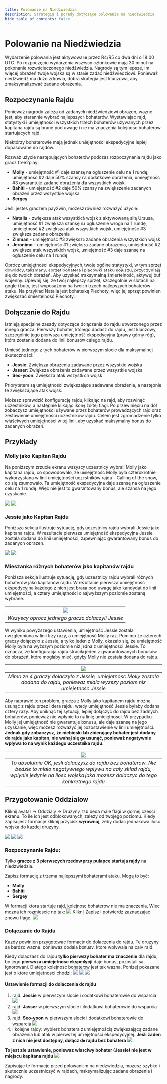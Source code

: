 ```yaml
---
title: Polowanie na Niedźwiedzia
description: Strategia i porady dotyczące polowania na niedźwiedzia 
hide_table_of_contents: false
---
```


# Polowanie na Niedźwiedzia

Wydarzenie polowania jest aktywowane przez R4/R5 co dwa dni o 18:00 UTC. 
Po rozpoczęciu wydarzenia wszyscy członkowie mają 30 minut na pokonanie rozwścieczonego niedźwiedzia. 
Nagrody są tym lepsze, im więcej obrażeń twoje wojska są w stanie zadać niedźwiedziowi. 
Ponieważ niedźwiedź ma dużo zdrowia, dobra strategia jest kluczowa, aby zmaksymalizować zadane obrażenia.

## Rozpoczynanie Rajdu

Ponieważ nagrody zależą od zadanych niedźwiedziowi obrażeń, ważne jest, aby starannie wybrać najlepszych bohaterów. 
Wystawiajac rajd, statystyki i umiejętności wszystkich trzech bohaterów używanych przez kapitana rajdu są brane pod uwagę i nie ma znaczenia kolejnosc bohaterow startujacych rajd.

Niektórzy bohaterowie mają jednak umiejętności ekspedycyjne lepiej dopasowane do rajdów.

Rozważ użycie następujących bohaterów podczas rozpoczynania rajdu jako gracz free2play:

* **Molly** - umiejętność #1 daje szansę na ogłuszenie celu na 1 rundę, umiejętność #2 daje 50% szansy na dodatkowe obrażenia, umiejętność #3 gwarantuje zadane obrażenia dla wszystkich wojsk
* **Bahiti** - umiejętność #2 daje 50% szansy na zwiększenie zadanych obrażeń przez wszystkie wojska
* **Sergey**

Jeśli jesteś graczem pay2win, możesz również rozważyć użycie:

* **Natalia** - zwiększa atak wszystkich wojsk z aktywowaną siłą Ursusa, umiejętność #1 zwiększa szansę na ogłuszenie wroga na 1 rundę, umiejętność #2 zwiększa atak wszystkich wojsk, umiejętność #3 zwiększa zadane obrażenia
* **Zinman** - umiejętność #3 zwiększa zadane obrażenia wszystkich wojsk
* **Jeronimo** - umiejętność #1 zwiększa zadane obrażenia, umiejętność #2 zwiększa atak wszystkich wojsk, umiejętność #3 daje szansę na ogłuszenie celu na 1 rundę

Oprócz umiejętności ekspedycyjnych, twoje ogólne statystyki, w tym sprzęt dowódcy, talizmany, sprzęt bohatera i placówki ataku sojuszu, przyczyniają się do twoich obrażeń. Aby uzyskać maksymalną śmiertelność, aktywuj buf wojenny. Upewnij się, że twój najlepszy sprzęt, szczególnie w slotach na gogle i buty, jest wyposażony na twoich trzech najlepszych bohaterów ataku.
Na przykład Natalia jest bohaterką Piechoty, więc jej sprzęt powinien zwiększać śmiertelność Piechoty.

## Dołączanie do Rajdu

Istnieją specjalne zasady dotyczące dołączania do rajdu utworzonego przez innego gracza. Pierwszy bohater, którego dodasz do rajdu, jest kluczowy, szczególnie jego pierwsza umiejętność ekspedycyjna (prawy górny róg), która zostanie dodana do linii bonusów całego rajdu.

Umieść jednego z tych bohaterów w pierwszym slocie dla maksymalnej skuteczności:

* **Jessie**: Zwiększa obrażenia zadawane przez wszystkie wojska
* **Jasser**: Zwiększa obrażenia zadawane przez wszystkie wojska
* **Seo-yoon**: Zwiększa atak wszystkich wojsk

Priorytetem są umiejętności zwiększające zadawane obrażenia, a następnie te zwiększające atak wojsk.

Możesz sprawdzić konfigurację rajdu, klikając na rajd, aby rozwinąć uczestników, a następnie klikając ikonę żółtej flagi. Po przewinięciu na dół zobaczysz umiejętności używane przez bohaterów prowadzących rajd oraz zestawienie umiejętności uczestników rajdu. Celem jest zgromadzenie tylko właściwych umiejętności w tej linii, aby uzyskać maksymalny bonus do zadanych obrażeń.

## Przykłady

### Molly jako Kapitan Rajdu

Na poniższym zrzucie ekranu wszyscy uczestnicy wybrali Molly jako kapitana rajdu, co spowodowało, że umiejętność Molly była czterokrotnie wykorzystana w linii umiejętności uczestników rajdu - Calling of the snow, co się zsumowało. Ta umiejętność ekspedycyjna daje szansę na ogłuszenie celu na 1 rundę. Więc nie jest to gwarantowany bonus, ale szansa na jego uzyskanie.

![](../../../../../static/img/rally.png)
![](../../../../../static/img/skills-lineup.png)

### Jessie jako Kapitan Rajdu

Poniższa sekcja ilustruje sytuację, gdy uczestnicy rajdu wybrali Jessie jako kapitana rajdu. W rezultacie pierwsza umiejętność ekspedycyjna Jessie została dodana do linii umiejętności, zapewniając gwarantowany bonus do zadanych obrażeń.

![](../../../../../static/img/rally-jessie-lineup.png)
![](../../../../../static/img/rally-jessie.png)

### Mieszanka różnych bohaterów jako kapitanów rajdu

Poniższa sekcja ilustruje sytuację, gdy uczestnicy rajdu wybrali różnych bohaterów jako kapitanów rajdu. W rezultacie pierwsza umiejętność ekspedycyjna każdego z nich jest brana pod uwagę jako kandydat do linii umiejętności, a cztery umiejętności o najwyższym poziomie zostaną wybrane.

|  ![](../../../../../static/img/rally-mixed.png)  |
|:------------------------------------------------:|
| *Wszyscy oprocz jednego gracza dolaczyli Jessie* |

W wyniku powyższego ustawienia, umiejętność Jessie została uwzględniona w linii trzy razy, a umiejętność Molly raz. Pomimo że czterech graczy dołączyło z Jessie, a tylko jeden z Molly, okazało się, że umiejętność Molly była na wyższym poziomie niż jedna z umiejętności Jessie. To oznacza, że konfiguracja rajdu straciła jeden z gwarantowanych bonusów do obrażeń, które mogłaby mieć, gdyby Molly nie została dodana do rajdu.

|                                         ![](../../../../../static/img/rally-mixed-skill.png)                                          |
|:-------------------------------------------------------------------------------------------------------------------------------------:|
| *Mimo ze 4 graczy dolaczylo z Jessie, umiejetnosc Molly zostala dodana do rajdu, poniewaz miala wyzszy poziom niz umiejetnosc Jessie* |

Aby naprawić ten problem, gracza z Molly jako kapitanem rajdu można usunąć z rajdu przez lidera rajdu, wtedy umiejętność Jessie byłaby dodana cztery razy. 
Aby uniknąć tej sytuacji, lepiej dołączyć do rajdu bez żadnych bohaterów, ponieważ nie wpłynie to na linię umiejętności. 
W przypadku Molly jej umiejętność nie gwarantuje bonusu, ale daje szansę na jego uzyskanie, więc możesz rozważyć jej pozostawienie w linii umiejętności. 
**Jednak gdy zobaczysz, że niebieski lub zbierający bohater jest dodany do rajdu jako kapitan, nie wahaj się go usunąć, ponieważ negatywnie wpływa to na wynik każdego uczestnika rajdu.**

|                                                                            ![](../../../../../static/img/rally-no-hero.png)                                                                            |
|:------------------------------------------------------------------------------------------------------------------------------------------------------------------------------------------------------:|
| *To absolutnie OK, jesli dolaczysz do rajdu bez bohaterow. Nie bedzie to mialo negatywnego wplywu na caly sklad rajdu, wplynie jedynie na ilosc wojska jaka mozesz dolaczyc do tego konkretnego rajdu* |

## Przygotowanie Oddzialow

Kliknij avatar -> Oddzialy -> Druzyny, tab beda male flagi w gornej czesci ekranu. To ile ich jest odblokowanych, zalezy od twojego poziomu.
Kiedy zapisujesz formacje kliknij przycisk **wyrownaj**, zeby dodac jednakowa ilosc wojska do kazdej druzyny.

![](../../../../../static/img/troops.png)
![](../../../../../static/img/squads.png)
![](../../../../../static/img/save_formation.png)

### Rozpoczynanie Rajdu:
Tylko **gracze z 3 pierwszych rzedow przy pulapce startuja rajdy** na niedzwiedzia.

Zapisz formację z trzema najlepszymi bohaterami ataku.
Mogą to być:

* **Molly**
* **Bahiti**
* **Sergey**

W formacji ktora startuje rajd, kolejnosc bohaterow nie ma znaczenia, Wiec mozna ich rozmiescic np tak:
![](../../../../../static/img/start_rally.png)
Kliknij Zapisz i potwierdz zaznaczajac znowu flage.
![](../../../../../static/img/save_confirm.png)

### Dołączanie do Rajdu
Kazdy powinien przygotowac formacje do dolaczenia do rajdu. Te druzyny sa bardzo wazne, poniewaz dodaja bonusy, ktore wplywaja na caly rajd.

Kiedy dolaczasz do rajdu **tylko pierwszy bohater ma znaczenie** dla rajdu, bo jego **pierwsza umiejetnosc ekspedycji** daje bonus, pozostali sa ignorowani. Dlatego kolejnosc bohaterow jest tak wazna.
Ponizej pokazane jest o ktore umiejetnosci chodzi;
![](../../../../../static/img/jessie-skill.png)
![](../../../../../static/img/jasser-skill.png)
![](../../../../../static/img/seo-skill.png)

#### Ustawienie formacji do dolaczenia do rajdu

1. rajd: **Jessie** w pierwszym slocie i dodatkowi bohaterowie do wsparcia
![](../../../../../static/img/jessie.png)
2. rajd: **Jasser** w pierwszym slocie i dodatkowi bohaterowie do wsparcia
![](../../../../../static/img/jasser.png)
3. rajd: **Seo-yoon** w pierwszym slocie i dodatkowi bohaterowie do wsparcia
![](../../../../../static/img/seo-yoon.png)
4. i kolejne rajdy: wybierz bohatera z umiejętnością zwiększającą zadane obrażenia lub atak w pierwszej umiejętności ekspedycyjnej. **Jeśli żaden z nich nie jest dostępny, dołącz do rajdu bez bohatera**
![](../../../../../static/img/no-hero.png)

**To jest zle ustawienie, poniewaz wlasciwy bohater (Jessie) nie jest w miejscu kapitana rajdu**
![](../../../../../static/img/wrong-setup.png)

Zapisując te formacje przed polowaniem na niedźwiedzia, możesz szybko i skutecznie uczestniczyć w rajdach, maksymalizując zadane obrażenia i nagrody. 